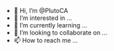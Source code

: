 - 👋 Hi, I’m @PlutoCA
- 👀 I’m interested in ...
- 🌱 I’m currently learning ...
- 💞️ I’m looking to collaborate on ...
- 📫 How to reach me ...

<!---
PlutoCA/PlutoCA is a ✨ special ✨ repository because its `README.md` (this file) appears on your GitHub profile.
You can click the Preview link to take a look at your changes.
--->
